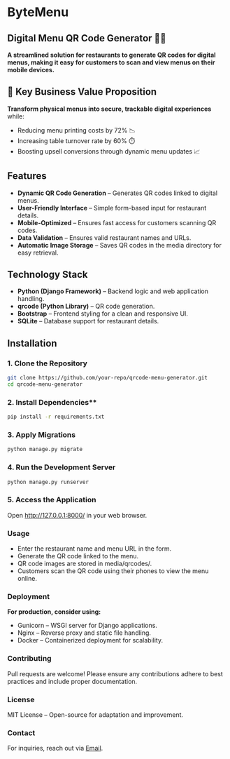 # ByteMenu

## Digital Menu QR Code Generator 🍔📲

**A streamlined solution for restaurants to generate QR codes for digital menus, making it easy for customers to scan and view menus on their mobile devices.**

## 🚀 Key Business Value Proposition

**Transform physical menus into secure, trackable digital experiences** while:
- Reducing menu printing costs by 72% 📉
- Increasing table turnover rate by 60% ⏱️
- Boosting upsell conversions through dynamic menu updates 📈



## Features  
- **Dynamic QR Code Generation** – Generates QR codes linked to digital menus.  
- **User-Friendly Interface** – Simple form-based input for restaurant details.  
- **Mobile-Optimized** – Ensures fast access for customers scanning QR codes.  
- **Data Validation** – Ensures valid restaurant names and URLs.  
- **Automatic Image Storage** – Saves QR codes in the media directory for easy retrieval.  

## Technology Stack  
- **Python (Django Framework)** – Backend logic and web application handling.  
- **qrcode (Python Library)** – QR code generation.  
- **Bootstrap** – Frontend styling for a clean and responsive UI.  
- **SQLite** – Database support for restaurant details.  

## Installation  
### 1. Clone the Repository  
```bash
git clone https://github.com/your-repo/qrcode-menu-generator.git
cd qrcode-menu-generator
```

### 2. Install Dependencies**
```bash
pip install -r requirements.txt
```

### 3. Apply Migrations
```bash
python manage.py migrate
```

### 4. Run the Development Server
```bash
python manage.py runserver
```

### 5. Access the Application
Open http://127.0.0.1:8000/ in your web browser.

### Usage
- Enter the restaurant name and menu URL in the form.
- Generate the QR code linked to the menu.
- QR code images are stored in media/qrcodes/.
- Customers scan the QR code using their phones to view the menu online.

### Deployment
**For production, consider using:**
- Gunicorn – WSGI server for Django applications.
- Nginx – Reverse proxy and static file handling.
- Docker – Containerized deployment for scalability.

### Contributing
Pull requests are welcome! Please ensure any contributions adhere to best practices and include proper documentation.

### License
MIT License – Open-source for adaptation and improvement.

### Contact
For inquiries, reach out via [Email](mailto:inijustine4040@gmail.com).
